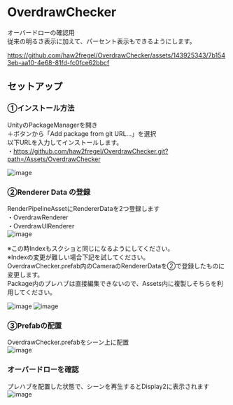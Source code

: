 # OverdrawChecker
オーバードローの確認用\
従来の明るさ表示に加えて、パーセント表示もできるようにします。

https://github.com/haw2fregel/OverdrawChecker/assets/143925343/7b1543eb-aa10-4e68-81fd-fc0fce62bbcf

## セットアップ
### ①インストール方法
UnityのPackageManagerを開き\
＋ボタンから「Add package from git URL...」を選択\
以下URLを入力してインストールします。\
・https://github.com/haw2fregel/OverdrawChecker.git?path=/Assets/OverdrawChecker

![image](https://github.com/haw2fregel/OverdrawChecker/assets/143925343/2aae7416-cfe1-4795-b3c0-4591a9e84aed)

### ②Renderer Data の登録
RenderPipelineAssetにRendererDataを2つ登録します\
・OverdrawRenderer\
・OverdrawUIRenderer\
![image](https://github.com/haw2fregel/OverdrawChecker/assets/143925343/6129156d-cb25-45ce-be40-c9b19c3f0d6c)

※この時Indexもスクショと同じになるようにしてください。\
※Indexの変更が難しい場合下記を試してください。\
OverdrawChecker.prefab内のCameraのRendererDataを②で登録したものに変更します。\
Package内のプレハブは直接編集できないので、Assets内に複製しそちらを利用してください。

![image](https://github.com/haw2fregel/OverdrawChecker/assets/143925343/6f48e511-f68d-4a22-b9aa-c192d92652bf)
![image](https://github.com/haw2fregel/OverdrawChecker/assets/143925343/8ebf759d-d479-4bdb-a613-e1372164fe34)

### ③Prefabの配置
OverdrawChecker.prefabをシーン上に配置\
![image](https://github.com/haw2fregel/OverdrawChecker/assets/143925343/7d1d69d8-3f70-4de3-94a8-1895300b7afe)


### オーバードローを確認
プレハブを配置した状態で、シーンを再生するとDisplay2に表示されます\
![image](https://github.com/haw2fregel/OverdrawChecker/assets/143925343/175d0077-8261-4570-acf7-147386d657d1)
